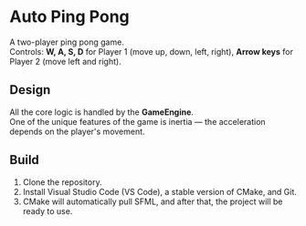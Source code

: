 # Auto Ping Pong
A two-player ping pong game.  
Controls: **W, A, S, D** for Player 1 (move up, down, left, right), **Arrow keys** for Player 2 (move left and right).

## Design
All the core logic is handled by the **GameEngine**.  
One of the unique features of the game is inertia — the acceleration depends on the player's movement.

## Build
1. Clone the repository.  
2. Install Visual Studio Code (VS Code), a stable version of CMake, and Git.  
3. CMake will automatically pull SFML, and after that, the project will be ready to use.
